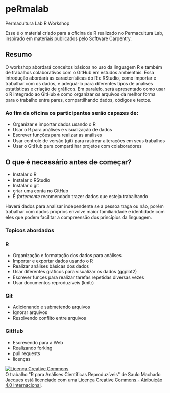 # peRmalab
Permacultura Lab R Workshop

Esse é o material criado para a oficina de R realizado no Permacultura Lab, inspirado em materiais publicados pelo Software Carpentry.

## Resumo

O workshop abordará conceitos básicos no uso da linguagem R e também de trabalhos colaborativos com o GitHub em estudos ambientais.
Essa introdução abordará as características do R e RStudio, como importar e trabalhar com os dados, e adequá-lo para diferentes tipos de análises estatísticas e criação de gráficos.
Em paralelo, será apresentado como usar o R integrado ao GitHub e como organizar os arquivos da melhor forma para o trabalho entre pares, compartilhando dados, códigos e textos.

### Ao fim da oficina os participantes serão capazes de:
* Organizar e importar dados usando o R
* Usar o R para análises e visualização de dados
* Escrever funções para realizar as análises
* Usar controle de versão (git) para rastrear alterações em seus trabalhos
* Usar o GitHub para compartilhar projetos com colaboradores


## O que é necessário antes de começar?

* Instalar o R
* Instalar o RStudio
* Instalar o git
* criar uma conta no GitHub
* É _fortemente_ recomendado trazer dados que esteja trabalhando

Haverá dados para analisar independente se a pessoa traga ou não, porém trabalhar com dados próprios envolve maior familiaridade e identidade com eles que podem facilitar a compreensão dos princípios da linguagem.

### Topicos abordados
### R
* Organização e formatação dos dados para análises
* Importar e exportar dados usando o R
* Realizar análises básicas dos dados
* Usar diferentes gráficos para visualizar os dados (ggplot2)
* Escrever funçes para realizar tarefas repetidas diversas vezes
* Usar documentos reproduzíveis (knitr)

### Git
* Adicionando e submetendo arquivos
* Ignorar arquivos
* Resolvendo conflito entre arquivos

### GitHub

* Escrevendo para a Web
* Realizando forking
* pull requests
* licenças


<a rel="license" href="http://creativecommons.org/licenses/by/4.0/"><img alt="Licença Creative Commons" style="border-width:0" src="https://i.creativecommons.org/l/by/4.0/88x31.png" /></a><br />O trabalho <span xmlns:dct="http://purl.org/dc/terms/" property="dct:title">"R para Análises Científicas Reproduzíveis"</span> de <span xmlns:cc="http://creativecommons.org/ns#" property="cc:attributionName">Saulo Machado Jacques</span> está licenciado com uma Licença <a rel="license" href="http://creativecommons.org/licenses/by/4.0/">Creative Commons - Atribuição  4.0 Internacional</a>.
